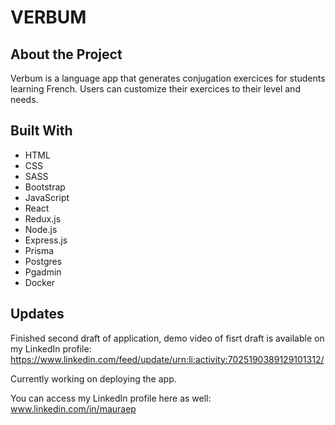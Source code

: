 # VERBUM



## About the Project

Verbum is a language app that generates conjugation exercices for students learning French. Users can customize their exercices to their level and needs.

## Built With
- HTML
- CSS
- SASS
- Bootstrap
- JavaScript
- React
- Redux.js
- Node.js
- Express.js
- Prisma
- Postgres
- Pgadmin
- Docker 

## Updates

Finished second draft of application, demo video of fisrt draft is available on my LinkedIn profile: https://www.linkedin.com/feed/update/urn:li:activity:7025190389129101312/

Currently working on deploying the app.

You can access my LinkedIn profile here as well: www.linkedin.com/in/mauraep
